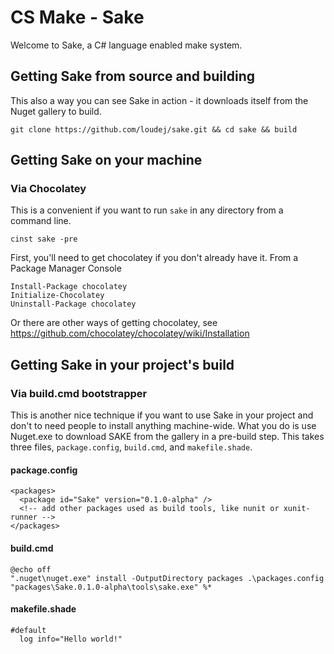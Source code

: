 
# CS Make - Sake

Welcome to Sake, a C# language enabled make system.

## Getting Sake from source and building

This also a way you can see Sake in action - it downloads itself from the Nuget gallery to build.

    git clone https://github.com/loudej/sake.git && cd sake && build


## Getting Sake on your machine
### Via Chocolatey

This is a convenient if you want to run `sake` in any directory from a command line.

    cinst sake -pre

First, you'll need to get chocolatey if you don't already have it. From a Package Manager Console

    Install-Package chocolatey
    Initialize-Chocolatey
    Uninstall-Package chocolatey

Or there are other ways of getting chocolatey, see https://github.com/chocolatey/chocolatey/wiki/Installation


## Getting Sake in your project's build
### Via build.cmd bootstrapper

This is another nice technique if you want to use Sake in your project and don't to need people to install anything machine-wide. What you do is use Nuget.exe to download SAKE from the gallery in a pre-build step. This takes three files, `package.config`, `build.cmd`, and `makefile.shade`.

#### package.config
    <packages>
      <package id="Sake" version="0.1.0-alpha" />
      <!-- add other packages used as build tools, like nunit or xunit-runner -->
    </packages>

#### build.cmd
    @echo off
    ".nuget\nuget.exe" install -OutputDirectory packages .\packages.config
    "packages\Sake.0.1.0-alpha\tools\sake.exe" %*

#### makefile.shade
    #default
      log info="Hello world!"

